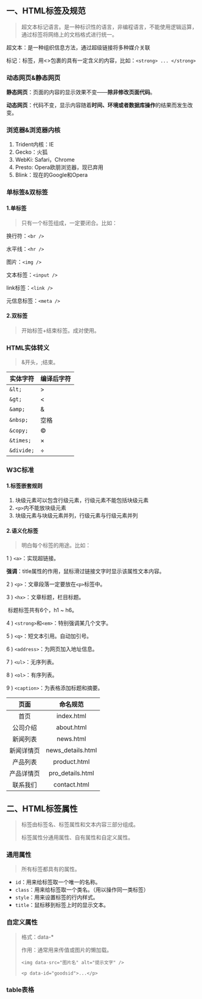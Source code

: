 ## 一、HTML标签及规范

> 超文本标记语言。是一种标识性的语言，非编程语言，不能使用逻辑运算，通过标签将网络上的文档格式进行统一。
>

超文本：是一种组织信息方法，通过超级链接将多种媒介关联

标记：标签，用<>包裹的具有一定含义的内容，比如：`<strong> ... </strong>`

### 动态网页&静态网页

**静态网页**：页面的内容的显示效果不变——**除非修改页面代码**。

**动态网页**：代码不变，显示内容随着**时间、环境或者数据库操作**的结果而发生改变。

### 浏览器&浏览器内核

1. Trident内核：IE
2. Gecko：火狐
3. WebKi: Safari，Chrome
4. Presto: Opera欧朋浏览器，现已弃用
5. Blink：现在的Google和Opera

### 单标签&双标签

#### 1.单标签

> 只有一个标签组成，一定要闭合。比如：

换行符：`<br />`

水平线：`<hr />`

图片：`<img />`

文本标签：`<input />`

link标签：`<link />`

元信息标签：`<meta />`

#### 2.双标签

> 开始标签+结束标签。成对使用。

### HTML实体转义

> &开头，;结束。

| 实体字符   | 编译后字符 |
| ---------- | ---------- |
| `&lt;`     | >          |
| `&gt;`     | <          |
| `&amp;`    | &          |
| `&nbsp;`   | 空格       |
| `&copy;`   | &copy;     |
| `&times;`  | &times;    |
| `&divide;` | &divide;   |

### W3C标准

#### 1.标签嵌套规则

1. 块级元素可以包含行级元素，行级元素不能包括块级元素
2. `<p>`内不能放块级元素
3. 块级元素与块级元素并列，行级元素与行级元素并列

#### 2.语义化标签

> 明白每个标签的用途。比如：

1 ) `<a>`：实现超链接。

**强调**：title属性的作用，鼠标滑过链接文字时显示该属性文本内容。

2 ) `<p>`：文章段落一定要放在`<p>`标签中。

3 ) `<hx>`：文章标题，栏目标题。

​	标题标签共有6个，h1 ~ h6。

4 ) `<strong>`和`<em>`：特别强调某几个文字。

5 ) `<q>`：短文本引用。自动加引号。

6 ) `<address>`：为网页加入地址信息。

7 ) `<ul>`：无序列表。

8 ) `<ol>`：有序列表。

9 ) `<caption>`：为表格添加标题和摘要。

|    页面    |     命名规范      |
| :--------: | :---------------: |
|    首页    |    index.html     |
|  公司介绍  |    about.html     |
|  新闻列表  |     news.html     |
| 新闻详情页 | news_details.html |
|  产品列表  |   product.html    |
| 产品详情页 | pro_details.html  |
|  联系我们  |   contact.html    |



## 二、HTML标签属性

> 标签由标签名、标签属性和文本内容三部分组成。
>
> 标签属性分通用属性、自有属性和自定义属性。

### 通用属性

> 所有标签都具有的属性。

- `id`：用来给标签取一个唯一的名称。
- `class`：用来给标签取一个类名。（用以操作同一类标签）
- `style`：用来设置标签的行内样式。
- `title`：鼠标移到标签上时的显示文本。

### 自定义属性

>  格式：data-*
>
> 作用：通常用来传值或图片的懒加载。
>
> `<img data-src="图片名" alt="提示文字" />`
>
> `<p data-id="goodsid">...</p>`

### table表格

